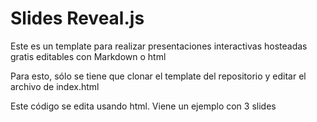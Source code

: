 # Slides Reveal.js

Este es un template para realizar presentaciones interactivas hosteadas gratis editables con Markdown o html

Para esto, sólo se tiene que clonar el template del repositorio y editar el archivo de index.html

Este código se edita usando html. Viene un ejemplo con 3 slides 

